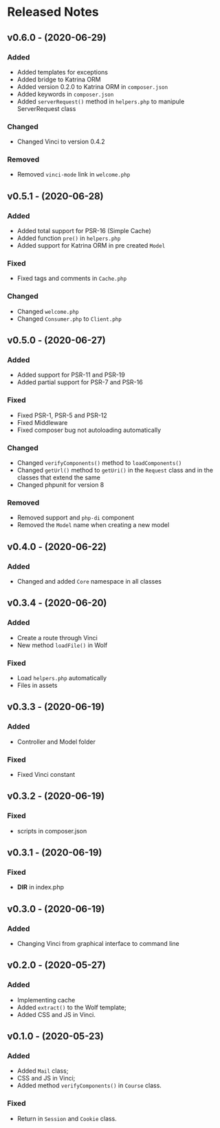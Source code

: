 # Released Notes

## v0.6.0 - (2020-06-29)

### Added

- Added templates for exceptions
- Added bridge to Katrina ORM
- Added version 0.2.0 to Katrina ORM in `composer.json`
- Added keywords in `composer.json`
- Added `serverRequest()` method in `helpers.php` to manipule ServerRequest class

### Changed

- Changed Vinci to version 0.4.2

### Removed

- Removed `vinci-mode` link in `welcome.php`

## v0.5.1 - (2020-06-28)

### Added

- Added total support for PSR-16 (Simple Cache)
- Added function `pre()` in `helpers.php`
- Added support for Katrina ORM in pre created `Model`

### Fixed

- Fixed tags and comments in `Cache.php`

### Changed

- Changed `welcome.php`
- Changed `Consumer.php` to `Client.php`

## v0.5.0 - (2020-06-27)

### Added

- Added support for PSR-11 and PSR-19
- Added partial support for PSR-7 and PSR-16

### Fixed

- Fixed PSR-1, PSR-5 and PSR-12
- Fixed Middleware
- Fixed composer bug not autoloading automatically

### Changed

- Changed `verifyComponents()` method to `loadComponents()`
- Changed `getUrl()` method to `getUri()` in the `Request` class and in the classes that extend the same
- Changed phpunit for version 8

### Removed

- Removed support and `php-di` component
- Removed the `Model` name when creating a new model

## v0.4.0 - (2020-06-22)

### Added

- Changed and added `Core` namespace in all classes

## v0.3.4 - (2020-06-20)

### Added

- Create a route through Vinci
- New method `loadFile()` in Wolf

### Fixed

- Load `helpers.php` automatically
- Files in assets

## v0.3.3 - (2020-06-19)

### Added

- Controller and Model folder

### Fixed

- Fixed Vinci constant

## v0.3.2 - (2020-06-19)

### Fixed

- scripts in composer.json

## v0.3.1 - (2020-06-19)

### Fixed

- __DIR__ in index.php

## v0.3.0 - (2020-06-19)

### Added

- Changing Vinci from graphical interface to command line

## v0.2.0 - (2020-05-27)

### Added
- Implementing cache
- Added `extract()` to the Wolf template;
- Added CSS and JS in Vinci.

## v0.1.0 - (2020-05-23)

### Added
- Added `Mail` class;
- CSS and JS in Vinci;
- Added method `verifyComponents()` in `Course` class.

### Fixed
- Return in `Session` and `Cookie` class.